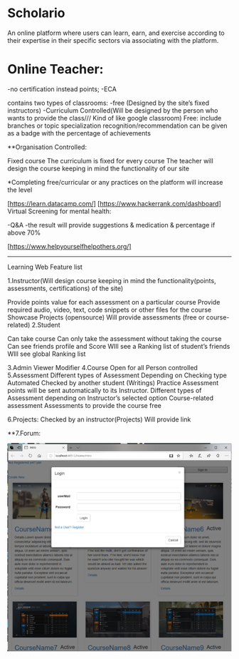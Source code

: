 # Scholario
An online platform where users can learn, earn, and exercise according to their expertise in their specific sectors via associating with the platform.

# Online Teacher:

-no certification instead points;
-ECA

contains two types of classrooms:
-free (Designed by the site’s fixed  instructors)
-Curriculum Controlled(Will be designed by the person who wants to provide the class/// Kind of like google classroom)
Free:
include branches or topic specialization
recognition/recommendation can be given as a badge with the percentage of achievements

**Organisation Controlled:

Fixed course 
The curriculum is fixed for every course
 The teacher will design the course keeping in mind the functionality of our site


*Completing free/curricular or any practices on the platform will increase the level

[https://learn.datacamp.com/]
[https://www.hackerrank.com/dashboard]
Virtual Screening for mental health:

-Q&A 
-the result will provide suggestions & medication & percentage if above 70%

[https://www.helpyourselfhelpothers.org/]


----------------------------------------------------------------------------------------------------------------------------
   Learning Web Feature list


1.Instructor(Will design course keeping in mind the functionality(points, assessments, certifications) of the site)

Provide points value for each assessment on a particular course
Provide required audio, video, text, code snippets or other files for the course
Showcase Projects (opensource)
Will provide assessments (free or course-related)
2.Student

Can take course
Can only take the assessment without taking the course
Can see friends profile and Score 
WIll see a Ranking list of student’s friends 
WIll see  global Ranking list 

3.Admin
Viewer
Modifier
4.Course
Open for all
Person controlled
5.Assessment
Different types of Assessment Depending on Checking type 
Automated
Checked by another student (Writings)
Practice Assessment points will be sent automatically to its Instructor.
Different types of Assessment depending on Instructor’s selected option
Course-related assessment
Assessments to provide the course free


6.Projects:
Checked by an instructor(Projects)
Will provide link


**7.Forum:

![](Intro.PNG)
